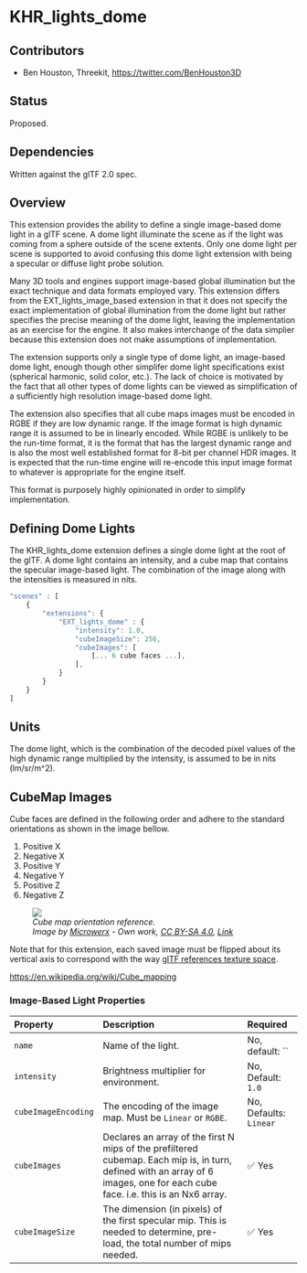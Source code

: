 # KHR_lights_dome

## Contributors

* Ben Houston, Threekit, <https://twitter.com/BenHouston3D>

## Status

Proposed.

## Dependencies

Written against the glTF 2.0 spec.

## Overview

This extension provides the ability to define a single image-based dome light in a glTF scene.  A dome light illuminate the scene as if the light was coming from a sphere outside of the scene extents.  Only one dome light per scene is supported to avoid confusing this dome light extension with being a specular or diffuse light probe solution.

Many 3D tools and engines support image-based global illumination but the exact technique and data formats employed vary.  This extension differs from the EXT_lights_image_based extension in that it does not specify the exact implementation of global illumination from the dome light but rather specifies the precise meaning of the dome light, leaving the implementation as an exercise for the engine.  It also makes interchange of the data simplier because this extension does not make assumptions of implementation.

The extension supports only a single type of dome light, an image-based dome light, enough though other simplifer dome light specifications exist (spherical harmonic, solid color, etc.).  The lack of choice is motivated by the fact that all other types of dome lights can be viewed as simplification of a sufficiently high resolution image-based dome light.

The extension also specifies that all cube maps images must be encoded in RGBE if they are low dynamic range.  If the image format is high dynamic range it is assumed to be in linearly encoded.  While RGBE is unlikely to be the run-time format, it is the format that has the largest dynamic range and is also the most well established format for 8-bit per channel HDR images.  It is expected that the run-time engine will re-encode this input image format to whatever is appropriate for the engine itself.

This format is purposely highly opinionated in order to simplify implementation.

## Defining Dome Lights

The KHR_lights_dome extension defines a single dome light at the root of the glTF.  A dome light contains an intensity, and a cube map that contains the specular image-based light.  The combination of the image along with the intensities is measured in nits.

```javascript
"scenes" : [
    {
        "extensions": {
            "EXT_lights_dome" : {
                "intensity": 1.0,
                "cubeImageSize": 256,
                "cubeImages": [
                    [... 6 cube faces ...],
                ],
            }
        }
    }
]
```

## Units

The dome light, which is the combination of the decoded pixel values of the high dynamic range multiplied by the intensity, is assumed to be in nits (lm/sr/m^2).

## CubeMap Images

Cube faces are defined in the following order and adhere to the standard orientations as shown in the image bellow.
1. Positive X
1. Negative X
1. Positive Y
1. Negative Y
1. Positive Z
1. Negative Z

<figure>
<img src="./figures/Cube_map.svg"/>
<figcaption><em>Cube map orientation reference.<br>Image by <a href="//commons.wikimedia.org/w/index.php?title=User:Microwerx&amp;action=edit&amp;redlink=1" class="new" title="User:Microwerx (page does not exist)">Microwerx</a> - <span class="int-own-work" lang="en">Own work</span>, <a href="https://creativecommons.org/licenses/by-sa/4.0" title="Creative Commons Attribution-Share Alike 4.0">CC BY-SA 4.0</a>, <a href="https://commons.wikimedia.org/w/index.php?curid=48935423">Link</a></em></figcaption>
</figure>

Note that for this extension, each saved image must be flipped about its vertical axis to correspond with the way <a href="https://github.com/KhronosGroup/glTF/tree/master/specification/2.0#images">glTF references texture space</a>.

https://en.wikipedia.org/wiki/Cube_mapping

### Image-Based Light Properties

| Property | Description | Required |
|:-----------------------|:------------------------------------------| :--------------------------|
| `name` | Name of the light. | No, default: `` |
| `intensity` | Brightness multiplier for environment. | No, Default: `1.0` |
| `cubeImageEncoding` | The encoding of the image map.  Must be `Linear` or `RGBE`.  | No, Defaults: `Linear` |
| `cubeImages` | Declares an array of the first N mips of the prefiltered cubemap. Each mip is, in turn, defined with an array of 6 images, one for each cube face. i.e. this is an Nx6 array. | :white_check_mark: Yes |
| `cubeImageSize` | The dimension (in pixels) of the first specular mip. This is needed to determine, pre-load, the total number of mips needed. | :white_check_mark: Yes |

